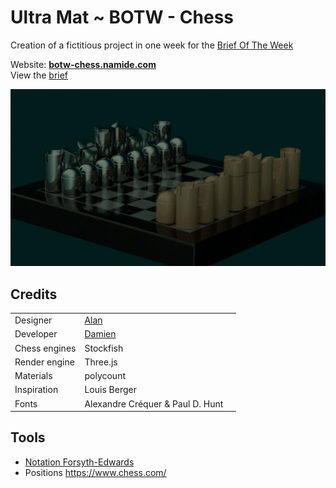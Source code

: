 # Ultra Mat ~ BOTW - Chess

Creation of a fictitious project in one week for the [Brief Of The Week](https://briefweek.fr/)

Website: **[botw-chess.namide.com](https://botw-chess.namide.com/)**  
View the [brief](./doc/brief.pdf)

![](./public/assets/chess.jpg)

## Credits

|  |  |  |
| --- | --- | --- |
| Designer | [Alan](https://super8studio.eu/) |  |
| Developer | [Damien](https://damien-doussaud.com/) |  |
| Chess engines | Stockfish |
| Render engine | Three.js |
| Materials | polycount |
| Inspiration | Louis Berger |
| Fonts | Alexandre Créquer & Paul D. Hunt |

## Tools

- [Notation Forsyth-Edwards](https://fr.wikipedia.org/wiki/Notation_Forsyth-Edwards)
- Positions https://www.chess.com/
